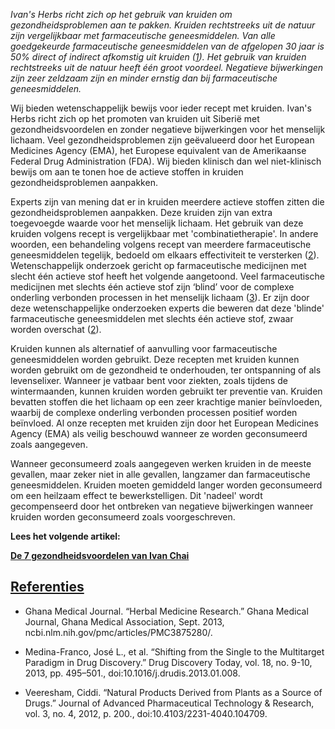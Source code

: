 _Ivan's Herbs richt zich op het gebruik van kruiden om gezondheidsproblemen aan te pakken. Kruiden rechtstreeks uit de natuur zijn vergelijkbaar met farmaceutische geneesmiddelen. Van alle goedgekeurde farmaceutische geneesmiddelen van de afgelopen 30 jaar is 50% direct of indirect afkomstig uit kruiden ([1](https://www.ncbi.nlm.nih.gov/pmc/articles/PMC3560124/)). Het gebruik van kruiden rechtstreeks uit de natuur heeft één groot voordeel. Negatieve bijwerkingen zijn zeer zeldzaam zijn en minder ernstig dan bij farmaceutische geneesmiddelen._

Wij bieden wetenschappelijk bewijs voor ieder recept met kruiden. Ivan's Herbs richt zich op het promoten van kruiden uit Siberië met gezondheidsvoordelen en zonder negatieve bijwerkingen voor het menselijk lichaam. Veel gezondheidsproblemen zijn geëvalueerd door het European Medicines Agency (EMA), het Europese equivalent van de Amerikaanse Federal Drug Administration (FDA). Wij bieden klinisch dan wel niet-klinisch bewijs om aan te tonen hoe de actieve stoffen in kruiden gezondheidsproblemen aanpakken.

Experts zijn van mening dat er in kruiden meerdere actieve stoffen zitten die gezondheidsproblemen aanpakken. Deze kruiden zijn van extra toegevoegde waarde voor het menselijk lichaam. Het gebruik van deze kruiden volgens recept is vergelijkbaar met 'combinatietherapie'. In andere woorden, een behandeling volgens recept van meerdere farmaceutische geneesmiddelen tegelijk, bedoeld om elkaars effectiviteit te versterken ([2](https://www.ncbi.nlm.nih.gov/pmc/articles/PMC3875280/)). Wetenschappelijk onderzoek gericht op farmaceutische medicijnen met slecht één actieve stof heeft het volgende aangetoond. Veel farmaceutische medicijnen met slechts één actieve stof zijn ‘blind’ voor de complexe onderling verbonden processen in het menselijk lichaam ([3](https://www.ncbi.nlm.nih.gov/pmc/articles/PMC3642214/)). Er zijn door deze wetenschappelijke onderzoeken experts die beweren dat deze 'blinde' farmaceutische geneesmiddelen met slechts één actieve stof, zwaar worden overschat ([2](https://www.ncbi.nlm.nih.gov/pmc/articles/PMC3875280/)).

Kruiden kunnen als alternatief of aanvulling voor farmaceutische geneesmiddelen worden gebruikt. Deze recepten met kruiden kunnen worden gebruikt om de gezondheid te onderhouden, ter ontspanning of als levenselixer. Wanneer je vatbaar bent voor ziekten, zoals tijdens de wintermaanden, kunnen kruiden worden gebruikt ter preventie van. Kruiden bevatten stoffen die het lichaam op een zeer krachtige manier beïnvloeden, waarbij de complexe onderling verbonden processen positief worden beïnvloed. Al onze recepten met kruiden zijn door het European Medicines Agency (EMA) als veilig beschouwd wanneer ze worden geconsumeerd zoals aangegeven.

Wanneer geconsumeerd zoals aangegeven werken kruiden in de meeste gevallen, maar zeker niet in alle gevallen, langzamer dan farmaceutische geneesmiddelen. Kruiden moeten gemiddeld langer worden geconsumeerd om een heilzaam effect te bewerkstelligen. Dit 'nadeel' wordt gecompenseerd door het ontbreken van negatieve bijwerkingen wanneer kruiden worden geconsumeerd zoals voorgeschreven.

**Lees het volgende artikel:**

 **[De 7 gezondheidsvoordelen van Ivan Chai](https://ivans-herbs-1-1.myshopify.com/pages/ontvang-updates)**

## [Referenties](https://github.com/ivansherbs/content.ivansherbs.com/blob/master/articles/herbs-are-medicine-too/nl.md#referenties)

*   Ghana Medical Journal. “Herbal Medicine Research.” Ghana Medical Journal, Ghana Medical Association, Sept. 2013, ncbi.nlm.nih.gov/pmc/articles/PMC3875280/.

*   Medina-Franco, José L., et al. “Shifting from the Single to the Multitarget Paradigm in Drug Discovery.” Drug Discovery Today, vol. 18, no. 9-10, 2013, pp. 495–501., doi:10.1016/j.drudis.2013.01.008.

*   Veeresham, Ciddi. “Natural Products Derived from Plants as a Source of Drugs.” Journal of Advanced Pharmaceutical Technology & Research, vol. 3, no. 4, 2012, p. 200., doi:10.4103/2231-4040.104709.
